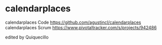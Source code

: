 calendarplaces
==============

calendarplaces Code https://github.com/agustincl/calendarplaces
calendarplaces Scrum https://www.pivotaltracker.com/s/projects/942486

edited by Quiquecillo